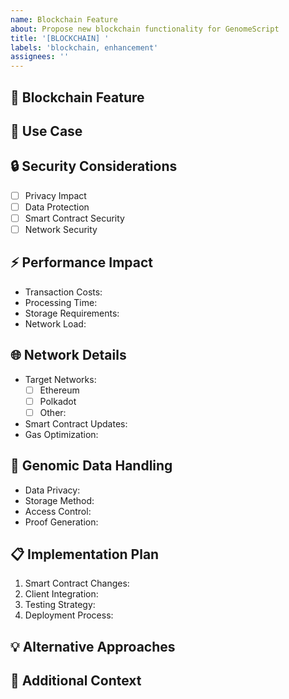```yaml
---
name: Blockchain Feature
about: Propose new blockchain functionality for GenomeScript
title: '[BLOCKCHAIN] '
labels: 'blockchain, enhancement'
assignees: ''
---
```


## 🔗 Blockchain Feature
<!-- Describe the proposed blockchain feature -->

## 🎯 Use Case
<!-- Describe the specific use case this feature addresses -->

## 🔒 Security Considerations
<!-- Detail security implications and mitigations -->
- [ ] Privacy Impact
- [ ] Data Protection
- [ ] Smart Contract Security
- [ ] Network Security

## ⚡ Performance Impact
<!-- Describe performance implications -->
- Transaction Costs:
- Processing Time:
- Storage Requirements:
- Network Load:

## 🌐 Network Details
<!-- Specify blockchain network requirements -->
- Target Networks:
  - [ ] Ethereum
  - [ ] Polkadot
  - [ ] Other:
- Smart Contract Updates:
- Gas Optimization:

## 🧬 Genomic Data Handling
<!-- Describe how genomic data is managed -->
- Data Privacy:
- Storage Method:
- Access Control:
- Proof Generation:

## 📋 Implementation Plan
<!-- Outline the implementation steps -->
1. Smart Contract Changes:
2. Client Integration:
3. Testing Strategy:
4. Deployment Process:

## 💡 Alternative Approaches
<!-- Describe any alternative approaches considered -->

## 📝 Additional Context
<!-- Add any other relevant information --> 